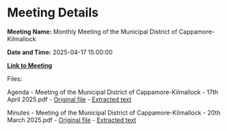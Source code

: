 # Meeting Details

**Meeting Name:** Monthly Meeting of the Municipal District of Cappamore-Kilmallock

**Date and Time:** 2025-04-17 15:00:00

**[Link to Meeting](https://www.limerick.ie/council/whats-on/monthly-meeting-of-the-municipal-district-of-cappamore-kilmallock-24)**

Files: 

Agenda - Meeting of the Municipal District of Cappamore-Kilmallock - 17th April 2025.pdf - [Original file](https://www.limerick.ie/sites/default/files/media/documents/2025-04/00-agenda.pdf) - [Extracted text](./Agenda%20-%20Meeting%20of%20the%20Municipal%20District%20of%20Cappamore-Kilmallock%20-%2017th%20April%C2%A02025.md)

Minutes - Meeting of the Municipal District of Cappamore-Kilmallock - 20th March 2025.pdf - [Original file](https://www.limerick.ie/sites/default/files/media/documents/2025-04/01-minutes.pdf) - [Extracted text](./Minutes%20-%20Meeting%20of%20the%20Municipal%20District%20of%20Cappamore-Kilmallock%20-%2020th%20March%C2%A02025.md)

